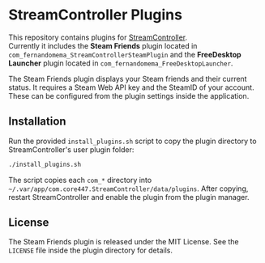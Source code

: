 # StreamController Plugins

This repository contains plugins for [StreamController](https://github.com/Core447/StreamController).  
Currently it includes the **Steam Friends** plugin located in `com_fernandomema_StreamControllerSteamPlugin` and the **FreeDesktop Launcher** plugin located in `com_fernandomema_FreeDesktopLauncher`.

The Steam Friends plugin displays your Steam friends and their current status. It requires a Steam Web API key and the SteamID of your account. These can be configured from the plugin settings inside the application.

## Installation

Run the provided `install_plugins.sh` script to copy the plugin directory to StreamController's user plugin folder:

```sh
./install_plugins.sh
```

The script copies each `com_*` directory into `~/.var/app/com.core447.StreamController/data/plugins`. After copying, restart StreamController and enable the plugin from the plugin manager.

## License

The Steam Friends plugin is released under the MIT License. See the `LICENSE` file inside the plugin directory for details.
